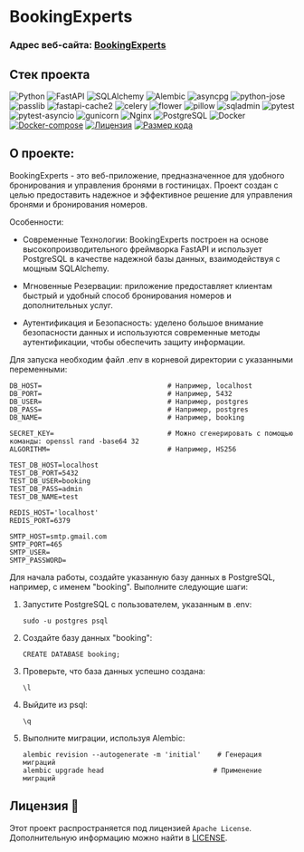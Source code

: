 # BookingExperts

### Адрес веб-сайта: [BookingExperts](http://kluev.dynnamn.ru/hotels)

## Стек проекта

![Python](https://img.shields.io/badge/python-3.10-blue.svg?style=for-the-badge&logo=python&logoColor=ffdd54)
![FastAPI](https://img.shields.io/badge/fastapi-0.103.2-blue.svg?style=for-the-badge)
![SQLAlchemy](https://img.shields.io/badge/sqlalchemy-2.0.21-blue.svg?style=for-the-badge)
![Alembic](https://img.shields.io/badge/alembic-1.12.0-blue.svg?style=for-the-badge)
![asyncpg](https://img.shields.io/badge/asyncpg-0.28.0-blue.svg?style=for-the-badge)
![python-jose](https://img.shields.io/badge/python--jose-3.3.0-blue.svg?style=for-the-badge)
![passlib](https://img.shields.io/badge/passlib-1.7.4-blue.svg?style=for-the-badge)
![fastapi-cache2](https://img.shields.io/badge/fastapi--cache2-0.2.1-blue.svg?style=for-the-badge)
![celery](https://img.shields.io/badge/celery-5.3.4-blue.svg?style=for-the-badge)
![flower](https://img.shields.io/badge/flower-2.0.1-blue.svg?style=for-the-badge)
![pillow](https://img.shields.io/badge/pillow-10.1.0-blue.svg?style=for-the-badge)
![sqladmin](https://img.shields.io/badge/sqladmin-0.15.2-blue.svg?style=for-the-badge)
![pytest](https://img.shields.io/badge/pytest-7.4.3-blue.svg?style=for-the-badge)
![pytest-asyncio](https://img.shields.io/badge/pytest--asyncio-0.21.1-blue.svg?style=for-the-badge)
![gunicorn](https://img.shields.io/badge/gunicorn-21.2.0-blue.svg?style=for-the-badge)
![Nginx](https://img.shields.io/badge/nginx-1.19.3-blue.svg?style=for-the-badge&logo=nginx&logoColor=11FF44)
![PostgreSQL](https://img.shields.io/badge/postgreSQL-15.0-blue.svg?style=for-the-badge&logo=postgresql&logoColor=66EEFF)
![Docker](https://img.shields.io/badge/docker-24.0.5-blue.svg?style=for-the-badge&logo=docker&logoColor=33AAFF)
[![Docker-compose](https://img.shields.io/badge/Docker%20compose-2.10.0-blue?style=for-the-badge&logo=Docker&logoColor=white)](https://www.docker.com/)
[![Лицензия](https://img.shields.io/github/license/kluev-evga/BookingExperts?color=blue&style=for-the-badge&labelColor=333333&logo=github)](https://github.com/kluev-evga/BookingExperts/blob/master/LICENSE)
[![Размер кода](https://img.shields.io/github/languages/code-size/kluev-evga/BookingExperts?style=for-the-badge&labelColor=333333&logo=github)](https://github.com/kluev-evga/BookingExperts)

## О проекте:

BookingExperts - это веб-приложение, предназначенное для удобного бронирования и управления бронями в гостиницах. Проект
создан с целью предоставить надежное и эффективное решение для управления бронями и бронирования номеров.

Особенности:

* Современные Технологии: BookingExperts построен на основе высокопроизводительного фреймворка FastAPI и использует
  PostgreSQL в качестве надежной базы данных, взаимодействуя с мощным SQLAlchemy.

* Мгновенные Резервации: приложение предоставляет клиентам быстрый и удобный способ бронирования номеров и
  дополнительных услуг.

* Аутентификация и Безопасность: уделено большое внимание безопасности данных и используются современные методы
  аутентификации, чтобы обеспечить защиту информации.

Для запуска необходим файл .env в корневой директории с указанными переменными:

```plaintext
DB_HOST=                               # Например, localhost
DB_PORT=                               # Например, 5432
DB_USER=                               # Например, postgres
DB_PASS=                               # Например, postgres
DB_NAME=                               # Например, booking

SECRET_KEY=                            # Можно сгенерировать с помощью команды: openssl rand -base64 32
ALGORITHM=                             # Например, HS256

TEST_DB_HOST=localhost
TEST_DB_PORT=5432
TEST_DB_USER=booking
TEST_DB_PASS=admin
TEST_DB_NAME=test

REDIS_HOST='localhost'
REDIS_PORT=6379

SMTP_HOST=smtp.gmail.com
SMTP_PORT=465
SMTP_USER=
SMTP_PASSWORD= 
```

Для начала работы, создайте указанную базу данных в PostgreSQL, например, с именем "booking". Выполните следующие шаги:

1. Запустите PostgreSQL с пользователем, указанным в .env:
   ```
   sudo -u postgres psql
   ```

2. Создайте базу данных "booking":
   ```
   CREATE DATABASE booking;
   ```

3. Проверьте, что база данных успешно создана:
   ```
   \l
   ```

4. Выйдите из psql:
   ```
   \q
   ```

5. Выполните миграции, используя Alembic:
   ```
   alembic revision --autogenerate -m 'initial'    # Генерация миграций
   alembic upgrade head                           # Применение миграций
   ```

## Лицензия 📜

Этот проект распространяется под лицензией `Apache License`. Дополнительную информацию можно найти
в [LICENSE](https://github.com/kluev-evga/BookingExperts/blob/master/LICENSE).